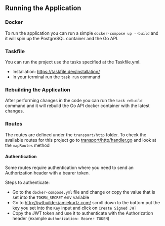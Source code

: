 
## Running the Application

### Docker

To run the application you can run a simple `docker-compose up --build` and it will spin up the PostgreSQL container and the Go API. 

### Taskfile

You can run the project use the tasks specified at the Taskfile.yml.

- Installation: https://taskfile.dev/installation/
- In your terminal run the `task run` command

### Rebuilding the Application

After performing changes in the code you can run the `task rebuild` command and it will rebuild the Go API docker container with the latest changes.

### Routes

The routes are defined under the `transport/http` folder. To check the available routes for this project go to [transport/http/handler.go](https://github.com/x-team/golang-peer-learning/blob/main/cmd/server/transport/http/handler.go) and look at the `mapRoutes` method

#### Authentication

Some routes require authentication where you need to send an Authorization header with a bearer token.

Steps to authenticate:
- Go to the `docker-compose.yml` file and change or copy the value that is set into the `TOKEN_SECRET` env variable
- Go to http://jwtbuilder.jamiekurtz.com/ scroll down to the bottom put the key you set into the `Key` input and click on `Create Signed JWT`
- Copy the JWT token and use it to authenticate with the Authorization header (example `Authorization: Bearer TOKEN`)
